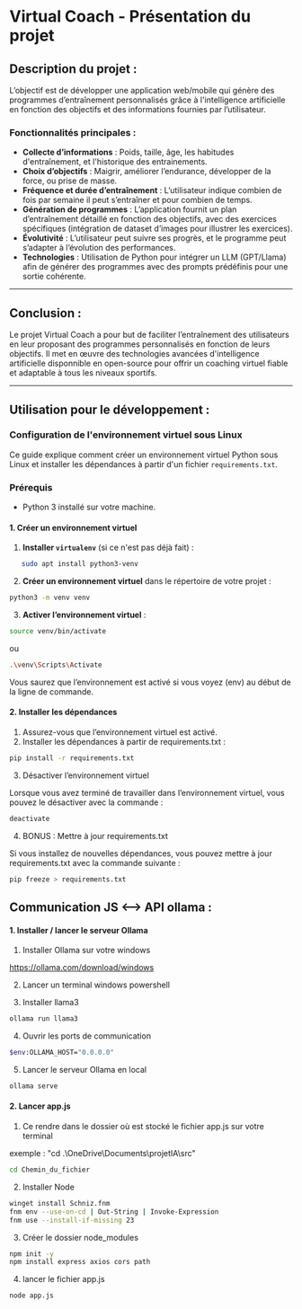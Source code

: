 # Virtual Coach - Présentation du projet

## Description du projet :
L’objectif est de développer une application web/mobile qui génère des programmes d’entraînement personnalisés grâce à l'intelligence artificielle en fonction des objectifs et des informations fournies par l’utilisateur.

### Fonctionnalités principales :
- **Collecte d’informations** : Poids, taille, âge, les habitudes d'entraînement, et l'historique des entrainements.
- **Choix d’objectifs** : Maigrir, améliorer l’endurance, développer de la force, ou prise de masse.
- **Fréquence et durée d’entraînement** : L’utilisateur indique combien de fois par semaine il peut s’entraîner et pour combien de temps.
- **Génération de programmes** : L’application fournit un plan d’entraînement détaillé en fonction des objectifs, avec des exercices spécifiques (intégration de dataset d’images pour illustrer les exercices).
- **Évolutivité** : L’utilisateur peut suivre ses progrès, et le programme peut s’adapter à l’évolution des performances.
- **Technologies** : Utilisation de Python pour intégrer un LLM (GPT/Llama) afin de générer des programmes avec des prompts prédéfinis pour une sortie cohérente.

---

## Conclusion :
Le projet Virtual Coach a pour but de faciliter l’entraînement des utilisateurs en leur proposant des programmes personnalisés en fonction de leurs objectifs. Il met en œuvre des technologies avancées d'intelligence artificielle disponnible en open-source pour offrir un coaching virtuel fiable et adaptable à tous les niveaux sportifs.

___

## Utilisation pour le développement :

### Configuration de l'environnement virtuel sous Linux

Ce guide explique comment créer un environnement virtuel Python sous Linux et installer les dépendances à partir d'un fichier `requirements.txt`.

### Prérequis

- Python 3 installé sur votre machine.

#### 1. Créer un environnement virtuel

1. **Installer `virtualenv`** (si ce n'est pas déjà fait) :

```bash
   sudo apt install python3-venv
```

2.	**Créer un environnement virtuel** dans le répertoire de votre projet :
    
```bash
python3 -m venv venv
```

3.	**Activer l’environnement virtuel** :
    
```bash
source venv/bin/activate
```
ou

```bash
.\venv\Scripts\Activate
```

Vous saurez que l’environnement est activé si vous voyez (env) au début de la ligne de commande.

#### 2. Installer les dépendances

1.	Assurez-vous que l’environnement virtuel est activé.
2.	Installer les dépendances à partir de requirements.txt :

```bash
pip install -r requirements.txt
```

3. Désactiver l’environnement virtuel

Lorsque vous avez terminé de travailler dans l’environnement virtuel, vous pouvez le désactiver avec la commande :
    
```bash
deactivate
```

4. BONUS : Mettre à jour requirements.txt

Si vous installez de nouvelles dépendances, vous pouvez mettre à jour requirements.txt avec la commande suivante :

```bash
pip freeze > requirements.txt
``` 


## Communication JS <--> API ollama :

#### 1. Installer / lancer le serveur Ollama

1. Installer Ollama sur votre windows

https://ollama.com/download/windows

2. Lancer un terminal windows powershell

3. Installer llama3

```bash
ollama run llama3
```

4. Ouvrir les ports de communication

```bash
$env:OLLAMA_HOST="0.0.0.0"
```

5. Lancer le serveur Ollama en local

```bash
ollama serve
```


#### 2. Lancer app.js

1. Ce rendre dans le dossier où est stocké le fichier app.js sur votre terminal

exemple : "cd  .\OneDrive\Documents\projetIA\src"

```bash
cd Chemin_du_fichier
```

2. Installer Node

```bash
winget install Schniz.fnm
fnm env --use-on-cd | Out-String | Invoke-Expression
fnm use --install-if-missing 23
```

3. Créer le dossier node_modules

```bash
npm init -y
npm install express axios cors path
```

4. lancer le fichier app.js

```bash
node app.js
```
